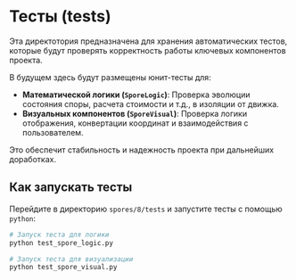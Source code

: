 # Тесты (tests)

Эта директотория предназначена для хранения автоматических тестов, которые будут проверять корректность работы ключевых компонентов проекта.

В будущем здесь будут размещены юнит-тесты для:
-   **Математической логики (`SporeLogic`)**: Проверка эволюции состояния споры, расчета стоимости и т.д., в изоляции от движка.
-   **Визуальных компонентов (`SporeVisual`)**: Проверка логики отображения, конвертации координат и взаимодействия с пользователем.

Это обеспечит стабильность и надежность проекта при дальнейших доработках.

## Как запускать тесты

Перейдите в директорию `spores/8/tests` и запустите тесты с помощью `python`:

```bash
# Запуск теста для логики
python test_spore_logic.py

# Запуск теста для визуализации
python test_spore_visual.py
``` 